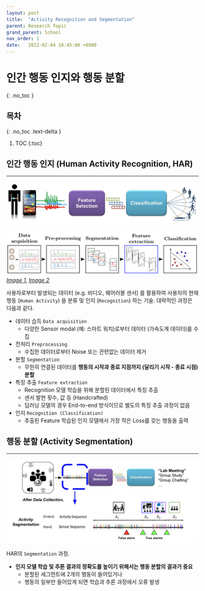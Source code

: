 ```yaml
---
layout: post
title:  "Activity Recognition and Segmentation"
parent: Research Topic
grand_parent: School
nav_order: 1
date:   2022-02-04 10:45:00 +0900
---
```

# 인간 행동 인지와 행동 분할
{: .no_toc }

## 목차
{: .no_toc .text-delta }

1. TOC
{:toc}

## 인간 행동 인지 (Human Activity Recognition, HAR)
---
![har_1](../../../assets/images/2022-02-04-image-1.png "Image 1")
&nbsp;
![har_2](../../../assets/images/2022-02-04-image-2.png "Image 2")
[_Image 1_], [_Image 2_]

사용자로부터 발생되는 데이터 (e.g. 비디오, 웨어러블 센서) 를 활용하여 사용자의 현재 행동 (`Human Activity`) 을 분류 및 인지 (`Recognition`) 하는 기술. 대략적인 과정은 다음과 같다.
* 데이터 습득 `Data acquisition`
    * 다양한 Sensor modal (예: 스마트 워치)로부터 데이터 (가속도계 데이터)를 수집
* 전처리 `Preprocessing`
    * 수집한 데이터로부터 Noise 또는 관련없는 데이터 제거
* 분할 `Segmentation`
    * 무한히 연결된 데이터를 __행동의 시작과 종료 지점까지 (달리기 시작 - 종료 시점) 분할__
* 특징 추출 `Feature extraction`
    * Recognition 모델 학습을 위해 분할된 데이터에서 특징 추출
    * 센서 발현 횟수, 값 등 (Handcrafted)
    * 딥러닝 모델의 경우 End-to-end 방식이므로 별도의 특징 추출 과정이 없음
* 인지 `Recognition (Classification)`
    * 추출된 Feature 학습된 인지 모델에서 가장 작은 Loss를 갖는 행동을 출력

[_Image 1_]: https://upcommons.upc.edu/bitstream/handle/2117/101769/IWAAL2012.pdf
[_Image 2_]: https://doi.org/10.3390/s18020679

## 행동 분할 (Activity Segmentation)
---
![har_3](../../../assets/images/2022-02-04-image-3.png "Image 3")

HAR의 `Segmentation` 과정. 
* __인지 모델 학습 및 추론 결과의 정확도를 높이기 위해서는 행동 분할의 결과가 중요__
    * 분할된 세그먼트에 2개의 행동이 들어있거나
    * 행동의 일부만 들어있게 되면 학습과 추론 과정에서 오류 발생
